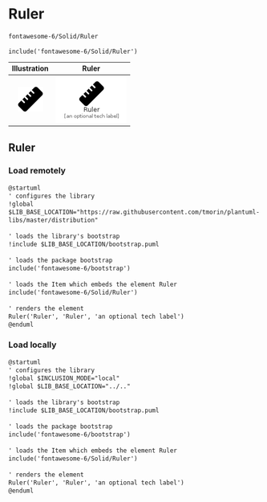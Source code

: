 # Ruler


```text
fontawesome-6/Solid/Ruler
```

```text
include('fontawesome-6/Solid/Ruler')
```



| Illustration | Ruler |
| :---: | :---: |
| ![illustration for Illustration](../../fontawesome-6/Solid/Ruler.png) | ![illustration for Ruler](../../fontawesome-6/Solid/Ruler.Local.png) |




## Ruler

### Load remotely
```plantuml
@startuml
' configures the library
!global $LIB_BASE_LOCATION="https://raw.githubusercontent.com/tmorin/plantuml-libs/master/distribution"

' loads the library's bootstrap
!include $LIB_BASE_LOCATION/bootstrap.puml

' loads the package bootstrap
include('fontawesome-6/bootstrap')

' loads the Item which embeds the element Ruler
include('fontawesome-6/Solid/Ruler')

' renders the element
Ruler('Ruler', 'Ruler', 'an optional tech label')
@enduml
```

### Load locally
```plantuml
@startuml
' configures the library
!global $INCLUSION_MODE="local"
!global $LIB_BASE_LOCATION="../.."

' loads the library's bootstrap
!include $LIB_BASE_LOCATION/bootstrap.puml

' loads the package bootstrap
include('fontawesome-6/bootstrap')

' loads the Item which embeds the element Ruler
include('fontawesome-6/Solid/Ruler')

' renders the element
Ruler('Ruler', 'Ruler', 'an optional tech label')
@enduml
```

